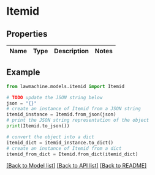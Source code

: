 # Itemid


## Properties

Name | Type | Description | Notes
------------ | ------------- | ------------- | -------------

## Example

```python
from lawmachine.models.itemid import Itemid

# TODO update the JSON string below
json = "{}"
# create an instance of Itemid from a JSON string
itemid_instance = Itemid.from_json(json)
# print the JSON string representation of the object
print(Itemid.to_json())

# convert the object into a dict
itemid_dict = itemid_instance.to_dict()
# create an instance of Itemid from a dict
itemid_from_dict = Itemid.from_dict(itemid_dict)
```
[[Back to Model list]](../README.md#documentation-for-models) [[Back to API list]](../README.md#documentation-for-api-endpoints) [[Back to README]](../README.md)



